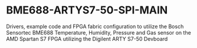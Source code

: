 # BME688-ARTYS7-50-SPI-MAIN
Drivers, example code and FPGA fabric configuration to utilize the Bosch Sensortec BME688 Temperature, Humidity, Pressure and Gas sensor on the AMD Spartan S7 FPGA utilizing the Digilent ARTY S7-50 Devboard
